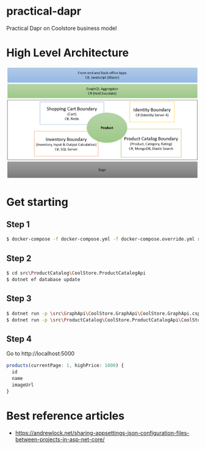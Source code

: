 # practical-dapr
Practical Dapr on Coolstore business model

# High Level Architecture

![](assets/high_level_architecture.png)

# Get starting

## Step 1

```bash
$ docker-compose -f docker-compose.yml -f docker-compose.override.yml run sqlserver
```

## Step 2

```bash
$ cd src\ProductCatalog\CoolStore.ProductCatalogApi
$ dotnet ef database update
```

## Step 3

```bash
$ dotnet run -p \src\GraphApi\CoolStore.GraphApi\CoolStore.GraphApi.csproj
$ dotnet run -p \src\ProductCatalog\CoolStore.ProductCatalogApi\CoolStore.ProductCatalogApi.csproj
```

## Step 4
Go to http://localhost:5000

```js
products(currentPage: 1, highPrice: 1000) {
  id
  name
  imageUrl
}
```

# Best reference articles
- https://andrewlock.net/sharing-appsettings-json-configuration-files-between-projects-in-asp-net-core/
